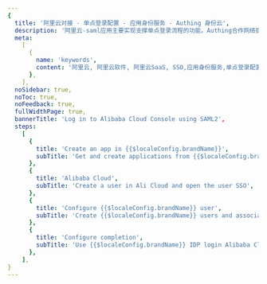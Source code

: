 ```yaml
---
{
  title: '阿里云对接 - 单点登录配置 - 应用身份服务 - Authing 身份云',
  description: '阿里云-saml应用主要实现支撑单点登录流程的功能。Authing合作网络提供 阿里云对接，单点登录，SSO，实现应用的快捷登录、免密登录，提升员工办公体验、增强用户体验，增强企业数字化服务水平。',
  meta:
    [
      {
        name: 'keywords',
        content: '阿里云, 阿里云软件, 阿里云SaaS, SSO,应用身份服务,单点登录配置,Authing身份云',
      },
    ],
  noSidebar: true,
  noToc: true,
  noFeedback: true,
  fullWidthPage: true,
  bannerTitle: 'Log in to Alibaba Cloud Console using SAML2',
  steps:
    [
      {
        title: 'Create an app in {{$localeConfig.brandName}}',
        subTitle: 'Get and create applications from {{$localeConfig.brandName}} application',
      },
      {
        title: 'Alibaba Cloud',
        subTitle: 'Create a user in Ali Cloud and open the user SSO',
      },
      {
        title: 'Configure {{$localeConfig.brandName}} user',
        subTitle: 'Create {{$localeConfig.brandName}} users and associate Ali Cloud users',
      },
      {
        title: 'Configure completion',
        subTitle: 'Use {{$localeConfig.brandName}} IDP login Alibaba Cloud',
      },
    ],
}
---
```


<IntegrationDetail backLink="/en/integration/"/>
